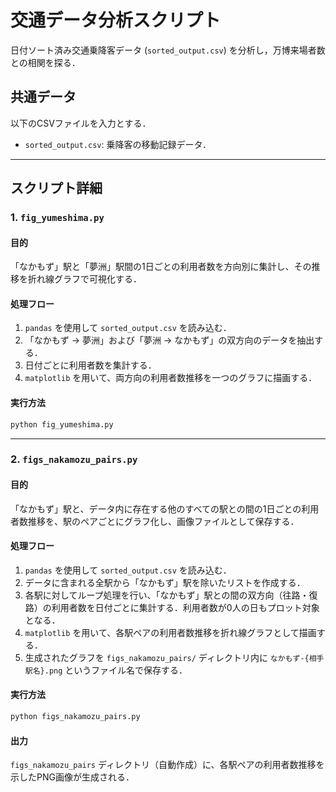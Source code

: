 # 交通データ分析スクリプト

日付ソート済み交通乗降客データ (`sorted_output.csv`) を分析し，万博来場者数との相関を探る．

## 共通データ

以下のCSVファイルを入力とする．

- `sorted_output.csv`: 乗降客の移動記録データ．

---

## スクリプト詳細

### 1. `fig_yumeshima.py`

#### 目的
「なかもず」駅と「夢洲」駅間の1日ごとの利用者数を方向別に集計し、その推移を折れ線グラフで可視化する．

#### 処理フロー
1. `pandas` を使用して `sorted_output.csv` を読み込む．
2. 「なかもず → 夢洲」および「夢洲 → なかもず」の双方向のデータを抽出する．
3. 日付ごとに利用者数を集計する．
4. `matplotlib` を用いて、両方向の利用者数推移を一つのグラフに描画する．

#### 実行方法
```bash
python fig_yumeshima.py
```

---

### 2. `figs_nakamozu_pairs.py`

#### 目的
「なかもず」駅と、データ内に存在する他のすべての駅との間の1日ごとの利用者数推移を、駅のペアごとにグラフ化し、画像ファイルとして保存する．

#### 処理フロー
1. `pandas` を使用して `sorted_output.csv` を読み込む．
2. データに含まれる全駅から「なかもず」駅を除いたリストを作成する．
3. 各駅に対してループ処理を行い、「なかもず」駅との間の双方向（往路・復路）の利用者数を日付ごとに集計する．利用者数が0人の日もプロット対象となる．
4. `matplotlib` を用いて、各駅ペアの利用者数推移を折れ線グラフとして描画する．
5. 生成されたグラフを `figs_nakamozu_pairs/` ディレクトリ内に `なかもず-{相手駅名}.png` というファイル名で保存する．

#### 実行方法
```bash
python figs_nakamozu_pairs.py
```

#### 出力
`figs_nakamozu_pairs` ディレクトリ（自動作成）に、各駅ペアの利用者数推移を示したPNG画像が生成される．